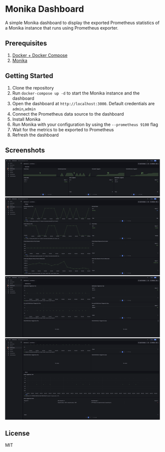 # Monika Dashboard

A simple Monika dashboard to display the exported Prometheus statistics of a Monika instance that runs using Prometheus exporter.

## Prerequisites

1. [Docker + Docker Compose](https://docs.docker.com/compose/install/)
2. [Monika](https://github.com/hyperjumptech/monika)

## Getting Started

1. Clone the repository
2. Run `docker-compose up -d` to start the Monika instance and the dashboard
3. Open the dashboard at `http://localhost:3000`. Default credentials are `admin`,`admin`
4. Connect the Prometheus data source to the dashboard
5. Install Monika
6. Run Monika with your configuration by using the `--prometheus 9100` flag
7. Wait for the metrics to be exported to Prometheus
8. Refresh the dashboard

## Screenshots

![Overview](./images/1.png)
![Probes](./images/2.png)
![Notifications](./images/3.png)
![Alerts](./images/4.png)

## License

MIT
